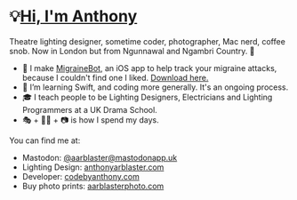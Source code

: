 # 💡[Hi, I'm Anthony](https://www.anthonyarblaster.com)
Theatre lighting designer, sometime coder, photographer, Mac nerd, coffee snob. Now in London but from Ngunnawal and Ngambri Country. 🐨

* 🤖 I make [MigraineBot](https://codebyanthony.com/migrainebot), an iOS app to help track your migraine attacks, because I couldn't find one I liked. [Download here.](https://apple.co/3eIpkY1)
* 🌱 I’m learning Swift, and coding more generally. It's an ongoing process.
* 🎓 I teach people to be Lighting Designers, Electricians and Lighting Programmers at a UK Drama School.
* 🎭 + 🧑‍💻 + 📷 is how I spend my days.

You can find me at:
* Mastodon: [@aarblaster@mastodonapp.uk](https://mastodonapp.uk/@aarblaster)
* Lighting Design: [anthonyarblaster.com](https://anthonyarblaster.com)
* Developer: [codebyanthony.com](https://codebyanthony.com)
* Buy photo prints: [aarblasterphoto.com](https://aarblasterphoto.com)

